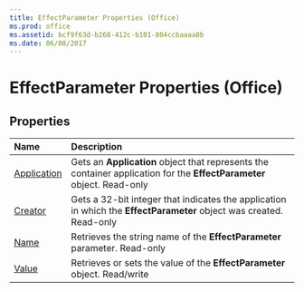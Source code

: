 ```yaml
---
title: EffectParameter Properties (Office)
ms.prod: office
ms.assetid: bcf9f63d-b268-412c-b101-804ccbaaaa8b
ms.date: 06/08/2017
---
```



# EffectParameter Properties (Office)

## Properties



|**Name**|**Description**|
|:-----|:-----|
|[Application](effectparameter-application-property-office.md)|Gets an  **Application** object that represents the container application for the **EffectParameter** object. Read-only|
|[Creator](effectparameter-creator-property-office.md)|Gets a 32-bit integer that indicates the application in which the  **EffectParameter** object was created. Read-only|
|[Name](effectparameter-name-property-office.md)|Retrieves the string name of the  **EffectParameter** parameter. Read-only|
|[Value](effectparameter-value-property-office.md)|Retrieves or sets the value of the  **EffectParameter** object. Read/write|

